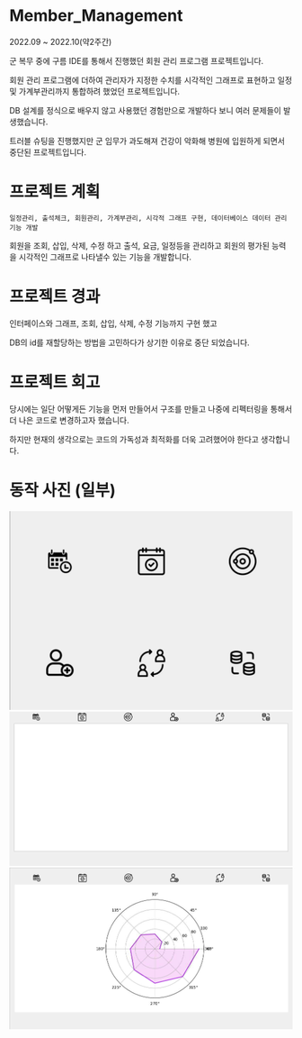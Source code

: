 # Member_Management
2022.09 ~ 2022.10(약2주간) 

군 복무 중에 구름 IDE를 통해서 진행했던 회원 관리 프로그램 프로젝트입니다.

회원 관리 프로그램에 더하여 관리자가 지정한 수치를 시각적인 그래프로 표현하고 일정 및 가계부관리까지 통합하려 했었던 프로젝트입니다.

DB 설계를 정식으로 배우지 않고 사용했던 경험만으로 개발하다 보니 여러 문제들이 발생했습니다. 

트러블 슈팅을 진행했지만 군 임무가 과도해져 건강이 악화해 병원에 입원하게 되면서 중단된 프로젝트입니다.

# 프로젝트 계획

`일정관리, 출석체크, 회원관리, 가계부관리, 시각적 그래프 구현, 데이터베이스 데이터 관리 기능 개발`

회원을 조회, 삽입, 삭제, 수정 하고 출석, 요금, 일정등을 관리하고 회원의 평가된 능력을 시각적인 그래프로 나타낼수 있는 기능을 개발합니다.

# 프로젝트 경과

인터페이스와 그래프, 조회, 삽입, 삭제, 수정 기능까지 구현 했고

DB의 id를 재할당하는 방법을 고민하다가 상기한 이유로 중단 되었습니다.

# 프로젝트 회고

당시에는 일단 어떻게든 기능을 먼저 만들어서 구조를 만들고 나중에 리펙터링을 통해서 더 나은 코드로 변경하고자 했습니다.

하지만 현재의 생각으로는 코드의 가독성과 최적화를 더욱 고려했어야 한다고 생각합니다.

# 동작 사진 (일부)
<img src= img/member.png>
<img src= img/member1.PNG>
<img src= img/member2.PNG>
